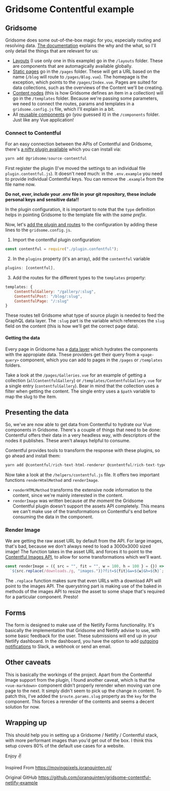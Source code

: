 # Gridsome Contentful example


## Gridsome

Gridsome does some out-of-the-box magic for you, especially routing and resolving data. [The documentation](https://gridsome.org/docs/) explains the why and the what, so I'll only detail the things that are relevant for us:

- [Layouts](https://gridsome.org/docs/layouts/) (I use only one in this example) go in the `/layouts` folder. These are components that are automagically available globally.
- [Static pages](https://gridsome.org/docs/pages/) go in the `/pages` folder. These will get a URL based on the name (`/blog` will route to `/pages/Blog.vue`). The homepage is the exception, which points to the `/pages/Index.vue`. Pages are suited for data collections, such as the overviews of the Content we'll be creating.
- [Content nodes](https://gridsome.org/docs/templates/) (this is how Gridsome defines an item in a collection) will go in the `/templates` folder. Because we're passing some parameters, we need to connect the routes, params and templates in a `gridsome.config.js` file, which I'll explain in a bit.
- All [reusable components](https://gridsome.org/docs/components/) go (you guessed it) in the `/components` folder. Just like any Vue application!

### Connect to Contentful

For an easy connection between the APIs of Contentful and Gridsome, there's [a nifty plugin available](https://gridsome.org/plugins/@gridsome/source-contentful) which you can install via:

```js
yarn add @gridsome/source-contentful
```

First register the plugin (I've moved the settings to an individual file `plugin.contentful.js`). It doesn't need much: in the `.env.example` you need to provide individual Contentful keys. You can remove the `.example` from the file name now.

**Do not, ever, include your .env file in your git repository, these include personal keys and sensitive data!!**

In the plugin configuration, it is important to note that the `type` definition helps in pointing Gridsome to the template file with the _same prefix_.

Now, let's [add the plugin and routes](https://gridsome.org/plugins/@gridsome/source-contentful) to the configuration by adding these lines to the `gridsome.config.js`.

1. Import the contentful plugin configuration:

```js
const contentful = require("./plugin.confentful");
```

2. In the `plugins` property (it's an array), add the `contentful` variable

```js
plugins: [contentful],
```

3. Add the routes for the different types to the `templates` property:

```js
templates: {
    ContentfulGallery: "/gallery/:slug",
    ContentfulPost: "/blog/:slug",
    ContentfulPage: "/:slug"
}
```

These routes tell Gridsome what type of source plugin is needed to feed the GraphQL data layer. The `:slug` part is the variable which references the `slug` field on the content (this is how we'll get the correct page data).

#### Getting the data

Every page in Gridsome has a [data layer](https://gridsome.org/docs/data-layer/) which hydrates the components with the appropiate data. These providers get their query from a `<page-query>` component, which you can add to pages in the `/pages` or `/templates` folders.

Take a look at the `/pages/Galleries.vue` for an example of getting a collection (`allContentfulGallery`) or `/templates/ContentfulGallery.vue` for a single entry (`contentfulGallery`). Bear in mind that the collection uses a filter when getting the content. The single entry uses a `$path` variable to map the slug to the item.

## Presenting the data

So, we've are now able to get data from Contentful to hydrate our Vue components in Gridsome. There's a couple of things that need to be done: Contentful offers their data in a very headless way, with descriptors of the nodes it publishes. These aren't always helpful to consume.

Contentful provides tools to transform the response with these plugins, so go ahead and install them:

```js
yarn add @contentful/rich-text-html-renderer @contentful/rich-text-types
```

Now take a look at the `/helpers/contentful.js` file. It offers two important functions `renderHtmlMethod` and `renderImage`.

- `renderHTMLMethod` transforms the extensive node information to the content, since we're mainly interested in the content.
- `renderImage` was written because _at the moment_ the Gridsome Contentful plugin doesn't support the assets API completely. This means we can't make use of the transformations on Contentful's end before consuming the data in the component.

### Render Image

We are getting the raw asset URL by default from the API. For large images, that's bad, because we don't always need to load a 3000x3000 sized image! The function takes in the asset URL and forces it to point to the [Contentful Images API](https://www.contentful.com/developers/docs/references/images-api/), to allow for some transformations which we'll want.

```js
const renderImage = ({ src = "", fit = "", w = 100, h = 100 } = {}) =>
  `${src.replace(/downloads./g, "images.")}?fit=${fit}&w=${w}&h=${h}`;
```

The `.replace` function makes sure that even URLs with a download API will point to the images API. The querystring part is making use of the baked in methods of the images API to resize the asset to some shape that's required for a particular component. Presto!

## Forms

The form is designed to make use of the Netlify Forms functionality. It's basically the implementation that Gridsome and Netlify advise to use, with some basic feedback for the user. These submissions will end up in your Netlify dashboard. In the dashboard, you have the option to add [outgoing notifications](https://docs.netlify.com/forms/setup/#notifications) to Slack, a webhook or send an email.

## Other caveats

This is basically the workings of the project. Apart from the Contentful Image support from the plugin, I found another caveat, which is that the `<vue-markdown>` component didn't properly rerender when moving van one page to the next. It simply didn't seem to pick up the change in content. To patch this, I've added the `$route.params.slug` property as the `key` for the component. This forces a rerender of the contents and seems a decent solution for now.

## Wrapping up

This should help you in setting up a Gridsome / Netlify / Contentful stack, with more performant images than you'd get out of the box. I think this setup covers 80% of the default use cases for a website.

Enjoy ✌️ 

Inspired From https://movingpixels.joranquinten.nl/


Original GitHub  https://github.com/joranquinten/gridsome-contentful-netlify-example

